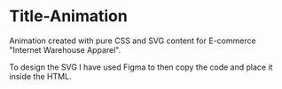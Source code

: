 # Title-Animation

Animation created with pure CSS and SVG content for E-commerce "Internet Warehouse Apparel".

To design the SVG I have used Figma to then copy the code and place it inside the HTML.
